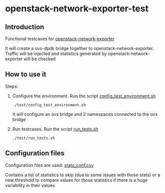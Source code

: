# openstack-network-exporter-test

## Introduction

Functional testcases for [openstack-network-exporter](https://github.com/openstack-k8s-operators/openstack-network-exporter.git)

It will create a ovs-dpdk bridge together to openstack-network-exporter. Traffic
will be injected and statistics generated by openstack-network-exporter will be
checked 

## How to use it

Steps:
1. Configure the environment. Run the script
   [config_test_environment.sh](https://github.com/openstack-k8s-operators/openstack-network-exporter-test/blob/main/test/config_test_environment.sh)

   ``` ./test/config_test_environment.sh ```

   It will configure an ovs bridge and 2 namespaces connected to the ovs bridge

2. Run testcases. Run the script
   [run_tests.sh](https://github.com/openstack-k8s-operators/openstack-network-exporter-test/blob/main/test/run_tests.sh)

   ``` ./test/run_tests.sh ```

## Configuration files

Configuration files are used: [stats_conf.csv](https://github.com/openstack-k8s-operators/openstack-network-exporter-test/blob/main/test/stats_conf.csv)

Contains a list of statistics to skip (due to some issues with those stats) or a
new threshold to compare values for those statistics if there is a huge
variability in their values

